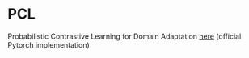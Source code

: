 # PCL
Probabilistic Contrastive Learning for Domain Adaptation [here](https://arxiv.org/abs/2111.06021) (official Pytorch implementation)
 
